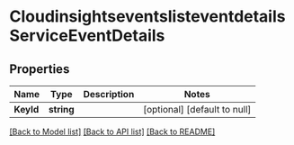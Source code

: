 # CloudinsightseventslisteventdetailsServiceEventDetails

## Properties
Name | Type | Description | Notes
------------ | ------------- | ------------- | -------------
**KeyId** | **string** |  | [optional] [default to null]

[[Back to Model list]](../README.md#documentation-for-models) [[Back to API list]](../README.md#documentation-for-api-endpoints) [[Back to README]](../README.md)


